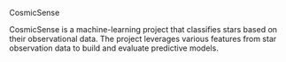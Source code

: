 CosmicSense

CosmicSense is a machine-learning project that classifies stars based on their observational data. The project leverages various features from star observation data to build and evaluate predictive models.
